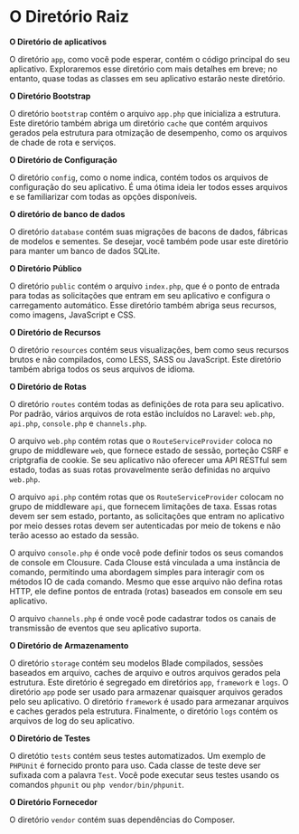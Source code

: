 # O Diretório Raiz

**O Diretório de aplicativos**

O diretório ```app```, como você pode esperar, contém o código principal do seu aplicativo. Exploraremos esse diretório com mais detalhes em breve; no entanto, quase todas as classes em seu aplicativo estarão neste diretório.

**O Diretório Bootstrap**

O diretório ```bootstrap``` contém o arquivo ```app.php``` que inicializa a estrutura. Este diretório também abriga um diretório ```cache``` que contém arquivos gerados pela estrutura para otmização de desempenho, como os arquivos de chade de rota e serviços.

**O Diretório de Configuração**

O diretório ```config```, como o nome indica, contém todos os arquivos de configuração do seu aplicativo. É uma ótima ideia ler todos esses arquivos e se familiarizar com todas as opções disponíveis.

**O diretório de banco de dados**

O diretório ```database``` contém suas migrações de bacons de dados, fábricas de modelos e sementes. Se desejar, você também pode usar este diretório para manter um banco de dados SQLite.

**O Diretório Público**

O diretório ```public``` contém o arquivo ```index.php```, que é o ponto de entrada para todas as solicitações que entram em seu aplicativo e configura o carregamento automático. Esse diretório também abriga seus recursos, como imagens, JavaScript e CSS.

**O Diretório de Recursos**

O diretório ```resources``` contém seus visualizações, bem como seus recursos brutos e não compilados, como LESS, SASS ou JavaScript. Este diretório também abriga todos os seus arquivos de idioma.

**O Diretório de Rotas**

O diretório ```routes``` contém todas as definições de rota para seu aplicativo. Por padrão, vários arquivos de rota estão incluídos no Laravel: ```web.php```, ```api.php```, ```console.php``` e ```channels.php```.

O arquivo ```web.php``` contém rotas que o ```RouteServiceProvider``` coloca no grupo de middleware ```web```, que fornece estado de sessão, porteção CSRF e criptgrafia de cookie. Se seu aplicativo não oferecer uma API RESTful sem estado, todas as suas rotas provavelmente serão definidas no arquivo ```web.php```.

O arquivo ```api.php``` contém rotas que os ```RouteServiceProvider``` colocam no grupo de middleware ```api```, que fornecem limitações de taxa. Essas rotas devem ser sem estado, portanto, as solicitações que entram no aplicativo por meio desses rotas devem ser autenticadas por meio de tokens e não terão acesso ao estado da sessão.

O arquivo ```console.php``` é onde você pode definir todos os seus comandos de console em Clousure. Cada Clouse está vinculada a uma instância de comando, permitindo uma abordagem simples para interagir com os métodos IO de cada comando. Mesmo que esse arquivo não defina rotas HTTP, ele define pontos de entrada (rotas) baseados em console em seu aplicativo.

O arquivo ```channels.php``` é onde você pode cadastrar todos os canais de transmissão de eventos que seu aplicativo suporta.

**O Diretório de Armazenamento**

O diretório ```storage``` contém seu modelos Blade compilados, sessões baseados em arquivo, caches de arquivo e outros arquivos gerados pela estrutura. Este diretório é segregado em diretórios ```app```, ```framework``` e ```logs```. O diretório ```app``` pode ser usado para armazenar quaisquer arquivos gerados pelo seu aplicativo. O diretório ```framework``` é usado para armezanar arquivos e caches gerados pela estrutura. Finalmente, o diretório ```logs``` contém os arquivos de log do seu aplicativo.

**O Diretório de Testes**

O diretótio ```tests``` contém seus testes automatizados. Um exemplo de ```PHPUnit``` é fornecido pronto para uso. Cada classe de teste deve ser sufixada com a palavra ```Test```. Você pode executar seus testes usando os comandos ```phpunit``` ou ```php vendor/bin/phpunit```.

**O Diretório Fornecedor**

O diretório ```vendor``` contém suas dependências do Composer.